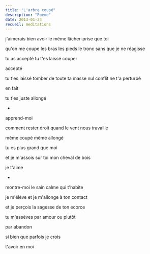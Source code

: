 ```yaml
---
title: "L'arbre coupé"
description: "Poème"
date: 2013-01-24
recueil: meditations
---
```


j'aimerais bien avoir le même lâcher-prise que toi

qu'on me coupe les bras
les pieds
le tronc
sans que je ne réagisse

tu as accepté
tu t'es laissé couper

accepté

tu t'es laissé tomber de toute ta masse
nul conflit ne t'a perturbé

en fait

tu t'es juste allongé

*

apprend-moi

comment rester droit
quand le vent nous travaille

même coupé
même allongé

tu es plus grand que moi

et je m'assois sur toi
mon cheval de bois

je t'aime

*

montre-moi
le sain calme qui t'habite

je m'élève et je m'allonge à ton contact

et je perçois
la sagesse de ton écorce

tu m'assèves par amour
ou plutôt

par abandon

si bien que parfois je crois

t'avoir en moi
